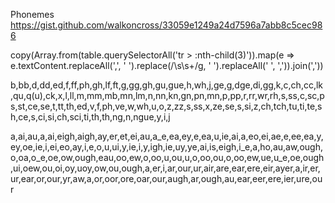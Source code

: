 
Phonemes
https://gist.github.com/walkoncross/33059e1249a24d7596a7abb8c5cec986

copy(Array.from(table.querySelectorAll('tr > :nth-child(3)')).map(e => e.textContent.replaceAll(',', ' ').replace(/\s\s+/g, ' ').replaceAll(' ', ',')).join(','))


b,bb,d,dd,ed,f,ff,ph,gh,lf,ft,g,gg,gh,gu,gue,h,wh,j,ge,g,dge,di,gg,k,c,ch,cc,lk,qu,q(u),ck,x,l,ll,m,mm,mb,mn,lm,n,nn,kn,gn,pn,mn,p,pp,r,rr,wr,rh,s,ss,c,sc,ps,st,ce,se,t,tt,th,ed,v,f,ph,ve,w,wh,u,o,z,zz,s,ss,x,ze,se,s,si,z,ch,tch,tu,ti,te,sh,ce,s,ci,si,ch,sci,ti,th,th,ng,n,ngue,y,i,j

a,ai,au,a,ai,eigh,aigh,ay,er,et,ei,au,a_e,ea,ey,e,ea,u,ie,ai,a,eo,ei,ae,e,ee,ea,y,ey,oe,ie,i,ei,eo,ay,i,e,o,u,ui,y,ie,i,y,igh,ie,uy,ye,ai,is,eigh,i_e,a,ho,au,aw,ough,o,oa,o_e,oe,ow,ough,eau,oo,ew,o,oo,u,ou,u,o,oo,ou,o,oo,ew,ue,u_e,oe,ough,ui,oew,ou,oi,oy,uoy,ow,ou,ough,a,er,i,ar,our,ur,air,are,ear,ere,eir,ayer,a,ir,er,ur,ear,or,our,yr,aw,a,or,oor,ore,oar,our,augh,ar,ough,au,ear,eer,ere,ier,ure,our